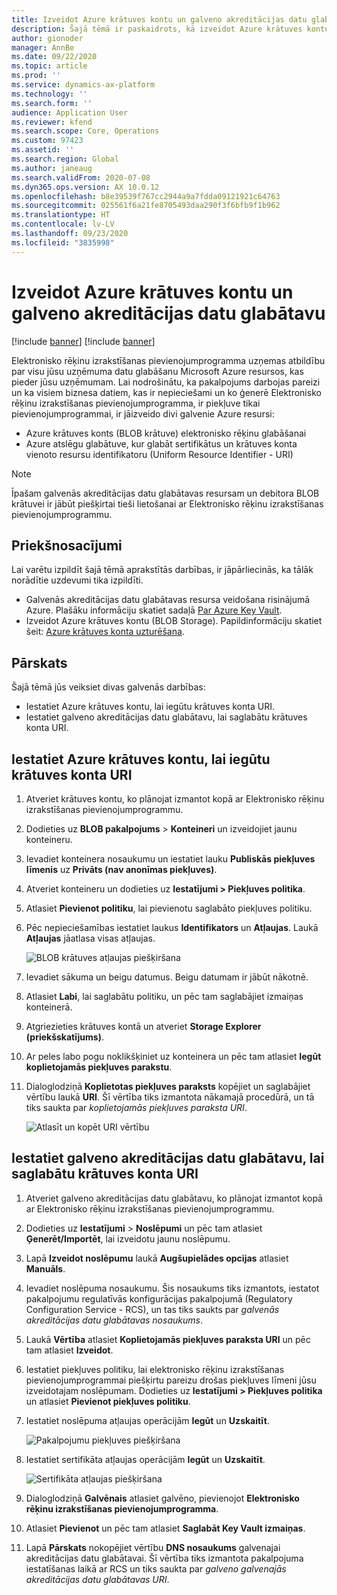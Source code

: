 ```yaml
---
title: Izveidot Azure krātuves kontu un galveno akreditācijas datu glabātavu
description: Šajā tēmā ir paskaidrots, kā izveidot Azure krātuves kontu un galveno akreditācijas datu glabātavu.
author: gionoder
manager: AnnBe
ms.date: 09/22/2020
ms.topic: article
ms.prod: ''
ms.service: dynamics-ax-platform
ms.technology: ''
ms.search.form: ''
audience: Application User
ms.reviewer: kfend
ms.search.scope: Core, Operations
ms.custom: 97423
ms.assetid: ''
ms.search.region: Global
ms.author: janeaug
ms.search.validFrom: 2020-07-08
ms.dyn365.ops.version: AX 10.0.12
ms.openlocfilehash: b8e39539f767cc2944a9a7fdda09121921c64763
ms.sourcegitcommit: 025561f6a21fe8705493daa290f3f6bfb9f1b962
ms.translationtype: HT
ms.contentlocale: lv-LV
ms.lasthandoff: 09/23/2020
ms.locfileid: "3835998"
---
```

# <a name="create-an-azure-storage-account-and-a-key-vault"></a>Izveidot Azure krātuves kontu un galveno akreditācijas datu glabātavu

[!include [banner](../includes/banner.md)]
[!include [banner](../includes/preview-banner.md)]


Elektronisko rēķinu izrakstīšanas pievienojumprogramma uzņemas atbildību par visu jūsu uzņēmuma datu glabāšanu Microsoft Azure resursos, kas pieder jūsu uzņēmumam. Lai nodrošinātu, ka pakalpojums darbojas pareizi un ka visiem biznesa datiem, kas ir nepieciešami un ko ģenerē Elektronisko rēķinu izrakstīšanas pievienojumprogramma, ir piekļuve tikai pievienojumprogrammai, ir jāizveido divi galvenie Azure resursi:

- Azure krātuves konts (BLOB krātuve) elektronisko rēķinu glabāšanai
- Azure atslēgu glabātuve, kur glabāt sertifikātus un krātuves konta vienoto resursu identifikatoru (Uniform Resource Identifier - URI)

> [!NOTE]
> Īpašam galvenās akreditācijas datu glabātavas resursam un debitora BLOB krātuvei ir jābūt piešķirtai tieši lietošanai ar Elektronisko rēķinu izrakstīšanas pievienojumprogrammu.

## <a name="prerequisites"></a>Priekšnosacījumi

Lai varētu izpildīt šajā tēmā aprakstītās darbības, ir jāpārliecinās, ka tālāk norādītie uzdevumi tika izpildīti.

- Galvenās akreditācijas datu glabātavas resursa veidošana risinājumā Azure. Plašāku informāciju skatiet sadaļā [Par Azure Key Vault](https://docs.microsoft.com/azure/key-vault/general/overview).
- Izveidot Azure krātuves kontu (BLOB Storage). Papildinformāciju skatiet šeit: [Azure krātuves konta uzturēšana](https://docs.microsoft.com/azure/storage/blobs/).

## <a name="overview"></a>Pārskats

Šajā tēmā jūs veiksiet divas galvenās darbības:

- Iestatiet Azure krātuves kontu, lai iegūtu krātuves konta URI.
- Iestatiet galveno akreditācijas datu glabātavu, lai saglabātu krātuves konta URI.

## <a name="set-up-the-azure-storage-account-to-get-the-storage-account-uri"></a>Iestatiet Azure krātuves kontu, lai iegūtu krātuves konta URI

1. Atveriet krātuves kontu, ko plānojat izmantot kopā ar Elektronisko rēķinu izrakstīšanas pievienojumprogrammu.
2. Dodieties uz **BLOB pakalpojums** \> **Konteineri** un izveidojiet jaunu konteineru.
3. Ievadiet konteinera nosaukumu un iestatiet lauku **Publiskās piekļuves līmenis** uz **Privāts (nav anonīmas piekļuves)**.
4. Atveriet konteineru un dodieties uz **Iestatījumi \> Piekļuves politika**.
5. Atlasiet **Pievienot politiku**, lai pievienotu saglabāto piekļuves politiku.
6. Pēc nepieciešamības iestatiet laukus **Identifikators** un **Atļaujas**. Laukā **Atļaujas** jāatlasa visas atļaujas.

    ![BLOB krātuves atļaujas piešķiršana](media/e-Invoicing-services-create-azure-resources-grant-blob-permissions.png)

7. Ievadiet sākuma un beigu datumus. Beigu datumam ir jābūt nākotnē.
8. Atlasiet **Labi**, lai saglabātu politiku, un pēc tam saglabājiet izmaiņas konteinerā.
9. Atgriezieties krātuves kontā un atveriet **Storage Explorer (priekšskatījums)**.
10. Ar peles labo pogu noklikšķiniet uz konteinera un pēc tam atlasiet **Iegūt koplietojamās piekļuves parakstu**.
11. Dialoglodziņā **Koplietotas piekļuves paraksts** kopējiet un saglabājiet vērtību laukā **URI**. Šī vērtība tiks izmantota nākamajā procedūrā, un tā tiks saukta par *koplietojamās piekļuves paraksta URI*.

    ![Atlasīt un kopēt URI vērtību](media/e-Invoicing-services-create-azure-resources-select-and-copy-uri.png)

## <a name="set-up-the-key-vault-to-store-the-storage-account-uri"></a>Iestatiet galveno akreditācijas datu glabātavu, lai saglabātu krātuves konta URI

1. Atveriet galveno akreditācijas datu glabātavu, ko plānojat izmantot kopā ar Elektronisko rēķinu izrakstīšanas pievienojumprogrammu.
2. Dodieties uz **Iestatījumi** \> **Noslēpumi** un pēc tam atlasiet **Ģenerēt/Importēt**, lai izveidotu jaunu noslēpumu.
3. Lapā **Izveidot noslēpumu** laukā **Augšupielādes opcijas** atlasiet **Manuāls**.
4. Ievadiet noslēpuma nosaukumu. Šis nosaukums tiks izmantots, iestatot pakalpojumu regulatīvās konfigurācijas pakalpojumā (Regulatory Configuration Service - RCS), un tas tiks saukts par *galvenās akreditācijas datu glabātavas nosaukums*.
5. Laukā **Vērtība** atlasiet **Koplietojamās piekļuves paraksta URI** un pēc tam atlasiet **Izveidot**.
6. Iestatiet piekļuves politiku, lai elektronisko rēķinu izrakstīšanas pievienojumprogrammai piešķirtu pareizu drošas piekļuves līmeni jūsu izveidotajam noslēpumam. Dodieties uz **Iestatījumi \> Piekļuves politika** un atlasiet **Pievienot piekļuves politiku**.
7. Iestatiet noslēpuma atļaujas operācijām **Iegūt** un **Uzskaitīt**.

    ![Pakalpojumu piekļuves piešķiršana](media/e-Invoicing-services-create-azure-resources-grant-service-access.png)

8. Iestatiet sertifikāta atļaujas operācijām **Iegūt** un **Uzskaitīt**.

    ![Sertifikāta atļaujas piešķiršana](media/e-Invoicing-services-create-azure-resources-grant-certificate-permission.png)

9. Dialoglodziņā **Galvēnais** atlasiet galvēno, pievienojot **Elektronisko rēķinu izrakstīšanas pievienojumprogramma**.
10. Atlasiet **Pievienot** un pēc tam atlasiet **Saglabāt Key Vault izmaiņas**.
11. Lapā **Pārskats** nokopējiet vērtību **DNS nosaukums** galvenajai akreditācijas datu glabātavai. Šī vērtība tiks izmantota pakalpojuma iestatīšanas laikā ar RCS un tiks saukta par *galveno galvenajās akreditācijas datu glabātavas URI*.
